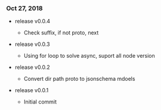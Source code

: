 ### Oct 27, 2018

  * release v0.0.4
    * Check suffix, if not proto, next

  * release v0.0.3
    * Using for loop to solve async, suport all node version

  * release v0.0.2
  	* Convert dir path proto to jsonschema mdoels

  * release v0.0.1
  	* Initial commit